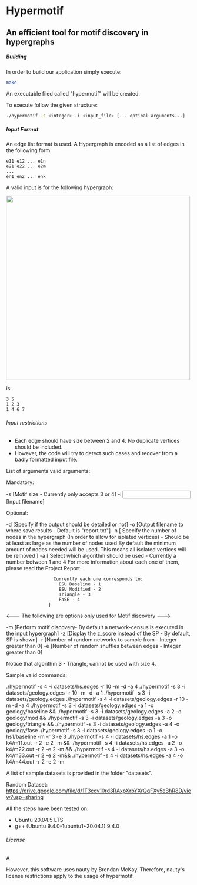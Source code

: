 # Hypermotif
## An efficient tool for motif discovery in hypergraphs



##### Building
In order to build our application simply execute:

```sh
make
```
An executable filed called "hypermotif" will be created.

To execute follow the given structure:
```sh
./hypermotif -s <integer> -i <input_file> [... optinal arguments...]
```

##### Input Format

An edge list format is used.
A Hypergraph is encoded as a list of edges in the following form:

```
e11 e12 ... e1n         
e21 e22 ... e2m         
...
en1 en2 ... enk 
```

A valid input is for the following hypergraph:

<img src="https://dev.w3.org/SVG/tools/svgweb/samples/svg-files/410.svg" width=500>

is:

```
3 5
1 2 3
1 4 6 7
```
 
###### Input restrictions

* Each edge should have size between 2 and 4. No duplicate vertices should be included.
* However, the code will try to detect such cases and recover from a badly formatted input file.


List of arguments valid arguments:

Mandatory:

-s <size>           [Motif size - Currently only accepts 3 or 4]
-i <input>          [Input filename]

Optional:


-d                  [Specify if the output should be detailed or not]
-o <output>         [Output filename to where save results - Default is "report.txt"]
-n <k>              [
                      Specify the number of nodes in the hypergraph (In order to allow for isolated vertices) - 
                      Should be at least as large as the number of nodes used
                      By default the minimum amount of nodes needed will be used. This means all isolated vertices will be removed
                    ]
-a <k>              [
                      Select which algorithm should be used - Currently a number between 1 and 4
                      For more information about each one of them, please read the Project Report.

                      Currently each one corresponds to:
                        ESU Baseline - 1
                        ESU Modified - 2
                        Triangle - 3
                        FaSE - 4
                    ]

<--- The following are options only used for Motif discovery ---> 

-m                  [Perform motif discovery- By default a network-census is executed in the input hypergraph]
-z                  [Display the z_score instead of the SP - By default, SP is shown]
-r <k>              [Number of random networks to sample from - Integer greater than 0]
-e <k>              [Number of random shuffles between edges - Integer greater than 0]


Notice that algorithm 3 - Triangle, cannot be used with size 4. 

Sample valid commands:

./hypermotif -s 4 -i datasets/hs.edges -r 10 -m -d -a 4
./hypermotif -s 3 -i datasets/geology.edges -r 10 -m -d -a 1
./hypermotif -s 3 -i datasets/geology.edges
./hypermotif -s 4 -i datasets/geology.edges -r 10 -m -d -a 4
./hypermotif -s 3 -i datasets/geology.edges -a 1 -o geology/baseline && ./hypermotif -s 3 -i datasets/geology.edges -a 2 -o geology/mod && ./hypermotif -s 3 -i datasets/geology.edges -a 3 -o geology/triangle && ./hypermotif -s 3 -i datasets/geology.edges -a 4 -o geology/fase
./hypermotif -s 3 -i datasets/geology.edges -a 1 -o hs1/baseline -m -r 3 -e 3
./hypermotif -s 4 -i datasets/hs.edges -a 1 -o k4/m11.out -r 2 -e 2 -m && ./hypermotif -s 4 -i datasets/hs.edges -a 2 -o k4/m22.out -r 2 -e 2 -m && ./hypermotif -s 4 -i datasets/hs.edges -a 3 -o k4/m33.out -r 2 -e 2 -m&& ./hypermotif -s 4 -i datasets/hs.edges -a 4 -o k4/m44.out -r 2 -e 2 -m


A list of sample datasets is provided in the folder "datasets".

Random Dataset:
https://drive.google.com/file/d/1T3cov10rd3RAxpXrbYXrQqFXy5eBhR8D/view?usp=sharing


All the steps have been tested on:
- Ubuntu 20.04.5 LTS
- g++ (Ubuntu 9.4.0-1ubuntu1~20.04.1) 9.4.0


###### License

A 

However, this software uses nauty by Brendan McKay. Therefore, nauty's license restrictions apply to the usage of hypermotif.
